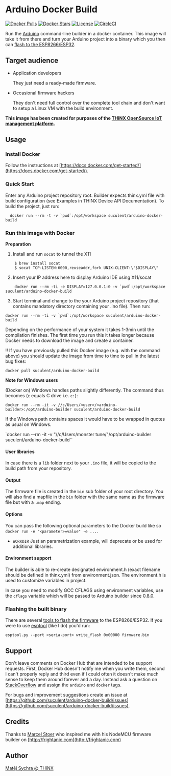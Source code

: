 # Arduino Docker Build

[![Docker Pulls](https://img.shields.io/docker/pulls/suculent/arduino-docker-build.svg)](https://hub.docker.com/r/suculent/arduino-docker-build/) [![Docker Stars](https://img.shields.io/docker/stars/suculent/arduino-docker-build.svg)](https://hub.docker.com/r/suculent/arduino-docker-build/) [![License](https://img.shields.io/badge/license-MIT-blue.svg?style=flat)](https://github.com/suculent/arduino-docker-build/blob/master/LICENSE)
[![CircleCI](https://circleci.com/gh/suculent/arduino-docker-build/tree/master.svg?style=svg)](https://circleci.com/gh/suculent/arduino-docker-build/tree/master)

Run the [Arduino](http://arduino.cc) command-line builder in a docker container. This image will take it from there and turn your Arduino project into a binary which you then can [flash to the ESP8266/ESP32](http://nodemcu.readthedocs.org/en/dev/en/flash/).


## Target audience

- Application developers

  They just need a ready-made firmware.

- Occasional firmware hackers

  They don't need full control over the complete tool chain and don't want to setup a Linux VM with the build environment.

**This image has been created for purposes of the [THiNX OpenSource IoT management platform](https://thinx.cloud).**

## Usage

### Install Docker
Follow the instructions at [https://docs.docker.com/get-started/](https://docs.docker.com/get-started/).

### Quick Start

Enter any Arduino project repository root. Builder expects thinx.yml file with build configuration (see Examples in THINX Device API Documentation). To build the project, just run:

```
  docker run --rm -t -v `pwd`:/opt/workspace suculent/arduino-docker-build
```

### Run this image with Docker

**Preparation**

1. Install and run `socat` to tunnel the X11

```
	$ brew install socat
  	$ socat TCP-LISTEN:6000,reuseaddr,fork UNIX-CLIENT:\"$DISPLAY\"
```

2. Insert your IP address here to display Arduino IDE using X11/socat

```
	docker run --rm -ti -e DISPLAY=127.0.0.1:0 -v `pwd`:/opt/workspace suculent/arduino-docker-build
```

3. Start terminal and change to the your Arduino project repository (that contains mandatory directory containing your .ino file). Then run:

``docker run --rm -ti -v `pwd`:/opt/workspace suculent/arduino-docker-build``

Depending on the performance of your system it takes 1-3min until the compilation finishes. The first time you run this it takes longer because Docker needs to download the image and create a container.

:bangbang: If you have previously pulled this Docker image (e.g. with the command above) you should update the image from time to time to pull in the latest bug fixes:

`docker pull suculent/arduino-docker-build`

**Note for Windows users**

(Docker on) Windows handles paths slightly differently. The command thus becomes (`c` equals C drive i.e. `c:`):

`docker run --rm -it -v //c/Users/<user>/<arduino-builder>:/opt/arduino-builder suculent/arduino-docker-build`

If the Windows path contains spaces it would have to be wrapped in quotes as usual on Windows.

`docker run --rm -it -v "//c/Users/monster tune/<arduino-builder>"/opt/arduino-builder suculent/arduino-docker-build``

#### User libraries

In case there is a `lib` folder next to your `.ino` file, it will be copied to the build path from your repository.

#### Output
The firmware file is created in the `bin` sub folder of your root directory. You will also find a mapfile in the `bin` folder with the same name as the firmware file but with a `.map` ending.

#### Options
You can pass the following optional parameters to the Docker build like so `docker run -e "<parameter>=value" -e ...`.

- `WORKDIR` Just an parametrization example, will deprecate or be used for additional libraries.

#### Environment support

The builder is able to re-create designated environment.h (exact filename should be defined in thinx.yml) from environment.json.
The environment.h is used to customize variables in project.

In case you need to modify GCC CFLAGS using environment variables, use the `cflags` variable which will be passed to Arduino builder since 0.8.0.

### Flashing the built binary
There are several [tools to flash the firmware](http://nodemcu.readthedocs.org/en/dev/en/flash/) to the ESP8266/ESP32. If you were to use [esptool](https://github.com/themadinventor/esptool) (like I do) you'd run:

`esptool.py --port <seria-port> write_flash 0x00000 firmware.bin`

## Support
Don't leave comments on Docker Hub that are intended to be support requests. First, Docker Hub doesn't notify me when you write them, second I can't properly reply and third even if I could often it doesn't make much sense to keep them around forever and a day. Instead ask a question on [StackOverflow](http://stackoverflow.com/) and assign the `arduino` and `docker` tags.

For bugs and improvement suggestions create an issue at [https://github.com/suculent/arduino-docker-build/issues](https://github.com/suculent/arduino-docker-build/issues).

## Credits
Thanks to [Marcel Stoer](http://pfalcon-oe.blogspot.com/) who inspired me with his NodeMCU firmware builder on [http://frightanic.com](http://frightanic.com)

## Author
[Matěj Sychra @ THiNX](http://thinx.cloud)
